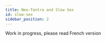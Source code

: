```yaml
---
title: Neo-Tantra and Slow Sex
id: slow-sex
sidebar_position: 2
---
```


Work in progress, please read French version
